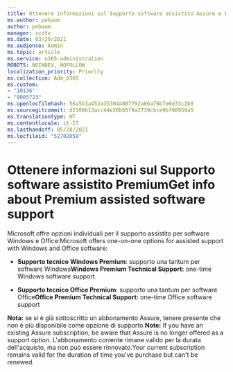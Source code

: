 ```yaml
---
title: Ottenere informazioni sul Supporto software assistito Assure e Premium
ms.author: pebaum
author: pebaum
manager: scotv
ms.date: 03/29/2021
ms.audience: Admin
ms.topic: article
ms.service: o365-administration
ROBOTS: NOINDEX, NOFOLLOW
localization_priority: Priority
ms.collection: Adm_O365
ms.custom:
- "10136"
- "9005723"
ms.openlocfilehash: 56a5b3a452a353044807792a86a76b7e6e33c1b0
ms.sourcegitcommit: d2108b13acc44e26b65f9a2739cbce9bf98959a5
ms.translationtype: HT
ms.contentlocale: it-IT
ms.lasthandoff: 05/28/2021
ms.locfileid: "52702058"
---
```

# <a name="get-info-about-premium-assisted-software-support"></a><span data-ttu-id="ffadd-102">Ottenere informazioni sul Supporto software assistito Premium</span><span class="sxs-lookup"><span data-stu-id="ffadd-102">Get info about Premium assisted software support</span></span>

<span data-ttu-id="ffadd-103">Microsoft offre opzioni individuali per il supporto assistito per software Windows e Office:</span><span class="sxs-lookup"><span data-stu-id="ffadd-103">Microsoft offers one-on-one options for assisted support with Windows and Office software:</span></span>

- <span data-ttu-id="ffadd-104">**Supporto tecnico Windows Premium**: supporto una tantum per software Windows</span><span class="sxs-lookup"><span data-stu-id="ffadd-104">**Windows Premium Technical Support:** one-time Windows software support</span></span>

- <span data-ttu-id="ffadd-105">**Supporto tecnico Office Premium**: supporto una tantum per software Office</span><span class="sxs-lookup"><span data-stu-id="ffadd-105">**Office Premium Technical Support:** one-time Office software support</span></span>

<span data-ttu-id="ffadd-106">**Nota:** se si è già sottoscritto un abbonamento Assure, tenere presente che non è più disponibile come opzione di supporto.</span><span class="sxs-lookup"><span data-stu-id="ffadd-106">**Note:** If you have an existing Assure subscription, be aware that Assure is no longer offered as a support option.</span></span> <span data-ttu-id="ffadd-107">L'abbonamento corrente rimane valido per la durata dell'acquisto, ma non può essere rinnovato.</span><span class="sxs-lookup"><span data-stu-id="ffadd-107">Your current subscription remains valid for the duration of time you've purchase but can't be renewed.</span></span>

